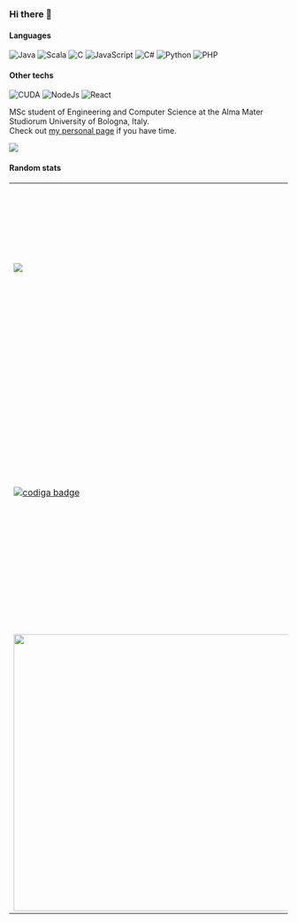 ### Hi there 👋

<!--
**AndreaIngargiola/AndreaIngargiola** is a ✨ _special_ ✨ repository because its `README.md` (this file) appears on your GitHub profile.

Here are some ideas to get you started:

- 🔭 I’m currently working on ...
- 🌱 I’m currently learning ...
- 👯 I’m looking to collaborate on ...
- 🤔 I’m looking for help with ...
- 💬 Ask me about ...
- 📫 How to reach me: ...
- 😄 Pronouns: ...
- ⚡ Fun fact: ...
-->
#### Languages
![Java](https://img.shields.io/badge/Java-Proficient-brightgreen?style=flat&logo=java&logoColor=white)
![Scala](https://img.shields.io/badge/Scala-Proficient-brightgreen?style=flat&logo=scala&logoColor=white)
![C](https://img.shields.io/badge/C-Proficient-brightgreen?style=flat&logo=c&logoColor=white)
![JavaScript](https://img.shields.io/badge/JavaScript-Fluent-green?style=flat&logo=javascript&logoColor=white)
![C#](https://img.shields.io/badge/C%23-Average-yellow?style=flat&logo=c%20sharp&logoColor=white)
![Python](https://img.shields.io/badge/Python-Average-yellow?style=flat&logo=python&logoColor=white)
![PHP](https://img.shields.io/badge/PHP-Average-yellow?style=flat&logo=php&logoColor=white)
#### Other techs
![CUDA](https://img.shields.io/badge/CUDA-Intermediate-blue?style=flat&logo=docker&logoColor=white)
![NodeJs](https://img.shields.io/badge/Node.js-Fluent-green?style=flat&logo=node.js&logoColor=white)
![React](https://img.shields.io/badge/React-Good-green?style=flat&logo=node.js&logoColor=white)

MSc student of Engineering and Computer Science at the Alma Mater Studiorum University of Bologna, Italy.  
Check out [my personal page](https://filocava99.github.io/mypage/) if you have time.


![](contributions.svg)

#### Random stats
<table>
   <tr>
      <td>
         <img src="https://github-readme-stats.vercel.app/api?username=AndreaIngargiola&theme=synthwave">
      </td>
      <td>
         <img src="https://github-readme-streak-stats.herokuapp.com/?user=AndreaIngargiola&theme=synthwave&hide_border=false" width="500px" height="300px">
      </td>
   </tr>
   <tr>
      <td>
         <a href="https://app.codiga.io/hub/user/github/AndreaIngargiola">
            <img src="https://api.codiga.io/public/badge/user/github/AndreaIngargiola?style=dark" alt="codiga badge" />
         </a>
      </td>
      <td>
         <img
            src="https://cr-ss-service.azurewebsites.net/api/ScreenShot?widget=summary&username=AndreaIngargiola&badges=3&show-avatar=false&style=--header-bg-color:%23000;--border-radius:10px"
         width="500px" />
      </td>
   </tr>
   <tr>
      <td>
         <img src="https://wakatime.com/share/@21eb5faa-0fd4-48bb-997c-5a76b58a864e/7cbaf3b0-ea31-4eb8-9f8d-698d2fd51196.svg" width="500px">
      </td>
      <td>
         <img src="https://wakatime.com/share/@21eb5faa-0fd4-48bb-997c-5a76b58a864e/83c417df-a277-465e-adf0-933df82a9e60.svg" width="500px">
      </td>
   </tr>
</table>

<!-- [![trophy](https://github-profile-trophy.vercel.app/?username=AndreaIngargiola&theme=onedark)](https://github.com/ryo-ma/github-profile-trophy) -->


<!-- ![Top Langs](https://github-readme-stats.vercel.app/api/top-langs/?username=AndreaIngargiola&theme=synthwave&layout=compact&exclude_repo=Procedural-low-poly-terrain-generation-with-Unity3D) -->




<!-- [![trophy](https://github-profile-trophy.vercel.app/?username=AndreaIngargiola&theme=synthwave)](https://github.com/AndreaIngargiola/github-profile-trophy) -->

